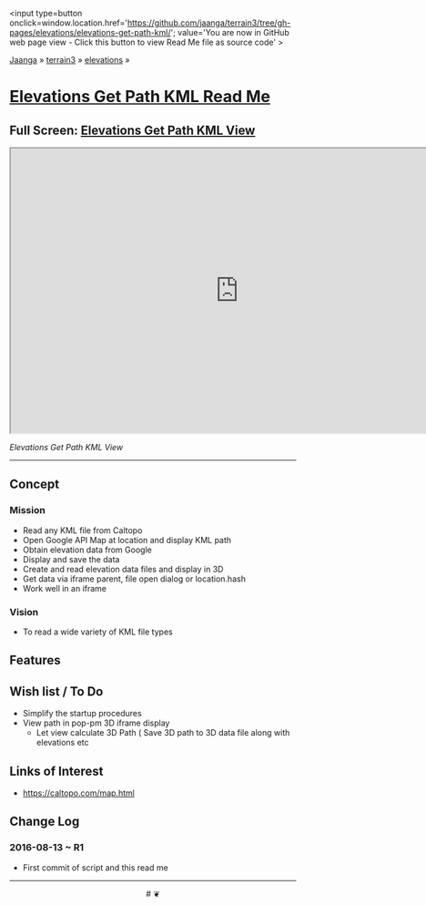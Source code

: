 <span style=display:none; >[You are now in GitHub source code view - click this link to view Read Me file as a web page]
( https://jaanga.github.io/terrain3/#elevations/elevations-get-path-kml/ "View file as a web page." ) </span>
<input type=button onclick=window.location.href='https://github.com/jaanga/terrain3/tree/gh-pages/elevations/elevations-get-path-kml/'; value='You are now in GitHub web page view - Click this button to view Read Me file as source code' >

[Jaanga]( http://jaanga.github.io ) &raquo; [terrain3]( https://jaanga.github.io/terrain3/ ) &raquo;
[elevations]( https://jaanga.github.io/terrain3/#elevations/ ) &raquo;

[Elevations Get Path KML Read Me]( https://jaanga.github.io/terrain3/#elevations/elevations-get-path-kml/ )
===

## Full Screen: [Elevations Get Path KML View]( https://jaanga.github.io/terrain3/elevations/elevations-get-path-kml/index.html )


<img src="https://cloud.githubusercontent.com/assets/547626/17637554/30450756-6099-11e6-9c75-8facc3c37bd8.png" style=display:none; width=800 >

<iframe sandbox='allow-same-origin allow-scripts' src="https://jaanga.github.io/terrain3/elevations/elevations-get-path-kml/index.html" width=800px height=500px onload=this.contentWindow.googleMap.setOptions({scrollwheel:false});  ></iframe>

_Elevations Get Path KML View_

***


## Concept

### Mission

* Read any KML file from Caltopo 
* Open Google API Map at location and display KML path
* Obtain elevation data from Google  
* Display and save the data
* Create and read elevation data files and display in 3D
* Get data via iframe parent, file open dialog or location.hash
* Work well in an iframe


### Vision

* To read a wide variety of KML file types


## Features



## Wish list / To Do

* Simplify the startup procedures
* View path in pop-pm 3D iframe display
	* Let view calculate 3D Path
	( Save 3D path to 3D data file along with elevations etc


## Links of Interest

* https://caltopo.com/map.html
## Change Log



### 2016-08-13 ~ R1

* First commit of script and this read me



***

<center title='Jaanga ~ your 3D happy place' >
# <a href=javascript:window.scrollTo(0,0); style=text-decoration:none; > ❦ </a>
</center>
